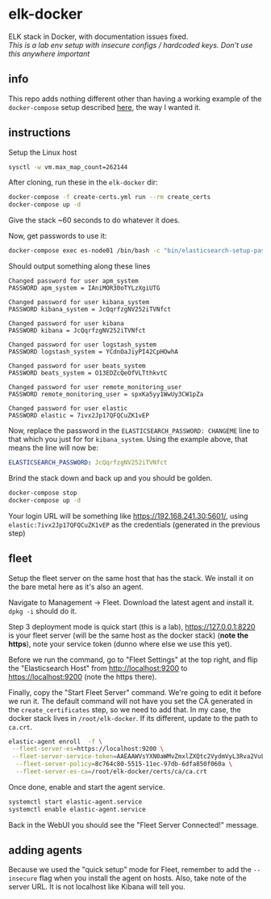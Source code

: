 # elk-docker

ELK stack in Docker, with documentation issues fixed.  
_This is a lab env setup with insecure configs / hardcoded keys. Don't use this anywhere important_

## info

This repo adds nothing different other than having a working example of the `docker-compose` setup described [here](https://www.elastic.co/guide/en/elastic-stack-get-started/current/get-started-docker.html), the way I wanted it.

## instructions

Setup the Linux host

```bash
sysctl -w vm.max_map_count=262144
```

After cloning, run these in the `elk-docker` dir:

```bash
docker-compose -f create-certs.yml run --rm create_certs
docker-compose up -d
```

Give the stack ~60 seconds to do whatever it does.

Now, get passwords to use it:

```bash
docker-compose exec es-node01 /bin/bash -c "bin/elasticsearch-setup-passwords auto --batch --url https://es-node01:9200"
```

Should output something along these lines

```text
Changed password for user apm_system
PASSWORD apm_system = IAniMOR30oTYLzXgiUTG

Changed password for user kibana_system
PASSWORD kibana_system = JcQqrfzgNV252iTVNfct

Changed password for user kibana
PASSWORD kibana = JcQqrfzgNV252iTVNfct

Changed password for user logstash_system
PASSWORD logstash_system = YCdnOaJiyPI42CpHOwhA

Changed password for user beats_system
PASSWORD beats_system = O13EDZcQeOfVLTthkvtC

Changed password for user remote_monitoring_user
PASSWORD remote_monitoring_user = spxKa5yy1WwUy3CW1pZa

Changed password for user elastic
PASSWORD elastic = 7ivx2Jp17QFQCuZK1vEP
```

Now, replace the password in the `ELASTICSEARCH_PASSWORD: CHANGEME` line to that which you just for for `kibana_system`. Using the example above, that means the line will now be:

```yaml
ELASTICSEARCH_PASSWORD: JcQqrfzgNV252iTVNfct
```

Brind the stack down and back up and you should be golden.

```bash
docker-compose stop
docker-compose up -d
```

Your login URL will be something like <https://192.168.241.30:5601/>, using `elastic:7ivx2Jp17QFQCuZK1vEP` as the credentials (generated in the previous step)

## fleet

Setup the fleet server on the same host that has the stack. We install it on the bare metal here as it's also an agent.

Navigate to Management -> Fleet. Download the latest agent and install it. `dpkg -i` should do it.

Step 3 deployment mode is quick start (this is a lab), <https://127.0.0.1:8220> is your fleet server (will be the same host as the docker stack) (**note the https**), note your service token (dunno where else we use this yet).

Before we run the command, go to "Fleet Settings" at the top right, and flip the "Elasticsearch Host" from <http://localhost:9200> to <https://localhost:9200> (note the https there).

Finally, copy the "Start Fleet Server" command. We're going to edit it before we run it. The default command will not have you set the CA generated in the `create_certificates` step, so we need to add that. In my case, the docker stack lives in `/root/elk-docker`. If its different, update to the path to `ca.crt`.

```bash
elastic-agent enroll  -f \
 --fleet-server-es=https://localhost:9200 \
 --fleet-server-service-token=AAEAAWVsYXN0aWMvZmxlZXQtc2VydmVyL3Rva2VuLTE2Mzg2MzE0MzQ1MTQ6VWY1UEpmdUdRbGV6a25SOGdWM0ZFUQ \
  --fleet-server-policy=8c764c80-5515-11ec-97db-6dfa850f060a \
  --fleet-server-es-ca=/root/elk-docker/certs/ca/ca.crt
```  

Once done, enable and start the agent service.

```bash
systemctl start elastic-agent.service
systemctl enable elastic-agent.service
```

Back in the WebUI you should see the "Fleet Server Connected!" message.

## adding agents

Because we used the "quick setup" mode for Fleet, remember to add the `--insecure` flag when you install the agent on hosts. Also, take note of the server URL. It is not localhost like Kibana will tell you.
